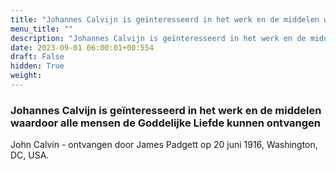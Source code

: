 ```yaml
---
title: "Johannes Calvijn is geïnteresseerd in het werk en de middelen waardoor alle mensen de Goddelijke Liefde kunnen ontvangen"
menu_title: ""
description: "Johannes Calvijn is geïnteresseerd in het werk en de middelen waardoor alle mensen de Goddelijke Liefde kunnen ontvangen"
date: 2023-09-01 06:00:01+00:554
draft: False
hidden: True
weight:
---
```

### Johannes Calvijn is geïnteresseerd in het werk en de middelen waardoor alle mensen de Goddelijke Liefde kunnen ontvangen

John Calvin - ontvangen door James Padgett op 20 juni 1916, Washington, DC, USA.
